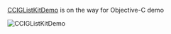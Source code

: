 [CCIGListKitDemo](https://github.com/ccworld1000/CCIGListKitDemo) is on the way for Objective-C demo

![CCIGListKitDemo](/Users/mac/git.local/CCIGListKitDemo/Document/CCIGListKitDemo.gif)